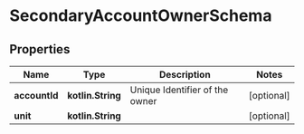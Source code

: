 
# SecondaryAccountOwnerSchema

## Properties
Name | Type | Description | Notes
------------ | ------------- | ------------- | -------------
**accountId** | **kotlin.String** | Unique Identifier of the owner |  [optional]
**unit** | **kotlin.String** |  |  [optional]



